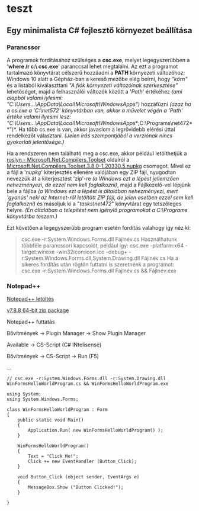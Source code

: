 # teszt


## Egy minimalista C# fejlesztő környezet beállítása



### Parancssor

A programok fordításához szülséges a **csc.exe**, melyet legegyszerűbben a '**where /r c:\ csc.exe**' paranccsal lehet megtalálni.
Az ezt a programot tartalmazó könyvtárat célszerű hozzáadni a **PATH** környezeti változóhoz: Windows 10 alatt a Gépház-ban a kereső mezőbe elég beírni, hogy *"körn"* és a listából kiválaszttani *"A fiók környezeti változóinak szerkesztése"* lehetőséget, majd a felhasználói változók között a '*Path*' értékéhez *(ami alapból valami iylesmi: "C:\Users\...\AppData\Local\Microsoft\WindowsApps")* hozzáfűzni *(azaz ha a cs.exe a 'C:\net572' könyvtárban van, akkor a művelet végén a 'Path' értéke valami ilyesmi lesz: "C:\Users\...\AppData\Local\Microsoft\WindowsApps**;C:\Programs\net472**")*.
Ha több cs.exe is van, akkor javaslom a legrövidebb elérési úttal rendelkezőt választani. *(Jelen írás szempontjából a verziónak nincs gyakorlati jelentősége.)*

Ha a rendszeren nem található meg a csc.exe, akkor például letölthetjük a [roslyn - Microsoft.Net.Compilers.Toolset](https://dotnet.myget.org/feed/roslyn/package/nuget/Microsoft.Net.Compilers.Toolset) oldalról a [Microsoft.Net.Compilers.Toolset.3.8.0-1.20330.5.nupkg](https://dotnet.myget.org/F/roslyn/api/v2/package/Microsoft.Net.Compilers.Toolset/3.8.0-1.20330.5) csomagot.
Mivel ez a fájl a '*nupkg*' kiterjesztés ellenére valójában egy ZIP fájl, nyugodtan nevezzük át a kiterjesztést 'zip'-re *(a Windows ezt a lépést jellemzően nehezményezi, de ezzel nem kell foglalkozni)*, majd a Fájlkezelő-vel lépjünk bele a fájlba *(a Windows ezt a lépést is általában nehezményezi, mert 'gyanús' neki az Internet-ről letöltött ZIP fájl, de jelen esetben ezzel sem kell foglalkozni)* és másoljuk ki a "*tasks\net472*" könyvtárat egy tetszőleges helyre. *(Én általában a telepítést nem igénylő programokat a C:\Programs könyvtárba teszem.)*

Ezt követően a legegyszerűbb program esetén fordítás valahogy így néz ki:
>csc.exe -r:System.Windows.Forms.dll Fájlnév.cs
Használhatunk többféle parancssori kapcsolót, például így:
>csc.exe -platform:x64 -target:winexe -win32icon:icon.ico -debug+ -r:System.Windows.Forms.dll,System.Drawing.dll Fájlnév.cs
Ha a sikeres fordítás után rögtön futtatni is szeretnénk a programot:
> csc.exe -r:System.Windows.Forms.dll Fájlnév.cs && Fájlnév.exe

### Notepad++

[Notepad++ letöltés](https://notepad-plus-plus.org/downloads)

[v7.8.8 64-bit zip package](https://github.com/notepad-plus-plus/notepad-plus-plus/releases/download/v7.8.8/npp.7.8.8.bin.x64.zip)

Notepad++ futtatás

Bővítmények -> Plugin Manager -> Show Plugin Manager

Available -> CS-Script (C# INtelisense)

Bővítmények -> CS-Script -> Run (F5)

...


```
// csc.exe -r:System.Windows.Forms.dll -r:System.Drawing.dll WinFormsHelloWorldProgram.cs && WinFormsHelloWorldProgram.exe

using System;
using System.Windows.Forms;

class WinFormsHelloWorldProgram : Form
{
	public static void Main()
    {
        Application.Run( new WinFormsHelloWorldProgram() );
    }

    WinFormsHelloWorldProgram()
    {
        Text = "Click Me!";
        Click += new EventHandler (Button_Click);
    }

    void Button_Click (object sender, EventArgs e)
    {
        MessageBox.Show ("Button Clicked!");
    }

}
```
